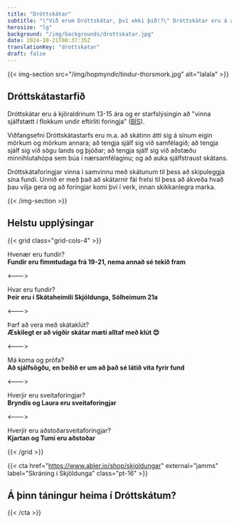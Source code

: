 ```yaml
---
title: "Dróttskátar"
subtitle: "\"Við erum Dróttskátar, því ekki þið!?\" Dróttskátar eru á aldrinum 13-15 og eitt hressasta aldursbilið."
herosize: "lg"
background: "/img/backgrounds/drottskatar.jpg"
date: 2024-10-21T00:37:35Z
translationKey: "drottskatar"
draft: false
---
```


{{< img-section src="/img/hopmyndir/tindur-thorsmork.jpg" alt="lalala" >}}

## Dróttskátastarfið

Dróttskátar eru á kjöraldrinum 13-15 ára og er starfslýsingin að "vinna sjálfstætt í flokkum undir eftirliti foringja" ([BÍS](https://skatarnir.is/drottskatar-2/)).

Viðfangsefni Dróttskátastarfs eru m.a. að skátinn átti sig á sínum eigin mörkum og mörkum annara; að tengja sjálf sig við samfélagið; að tengja sjálf sig við sögu lands og þjóðar; að tengja sjálf sig við aðstæðu minnihlutahópa sem búa í nærsamfélaginu; og að auka sjálfstraust skátans.

Dróttskátaforingjar vinna í samvinnu með skátunum til þess að skipuleggja sína fundi. Unnið er með það að skátarnir fái frelsi til þess að ákveða hvað þau vilja gera og að foringjar komi því í verk, innan skikkanlegra marka.

{{< /img-section >}}

## Helstu upplýsingar

{{< grid class="grid-cols-4" >}}

Hvenær eru fundir? <br /> **Fundir eru fimmtudaga frá 19-21, nema annað sé tekið fram**

<--->

Hvar eru fundir? <br /> **Þeir eru í Skátaheimili Skjöldunga, Sólheimum 21a**

<--->

Þarf að vera með skátaklút? <br /> **Æskilegt er að vígðir skátar mæti alltaf með klút 😊**

<--->

Má koma og prófa? <br /> **Að sjálfsögðu, en beðið er um að það sé látið vita fyrir fund**

<--->

Hverjir eru sveitaforingjar? <br /> **Bryndís og Laura eru sveitaforingjar**

<--->

Hverjir eru aðstoðarsveitaforingjar? <br /> **Kjartan og Tumi eru aðstoðar**

{{< /grid >}}

{{< cta href="https://www.abler.io/shop/skjoldungar" external="jamms" label="Skráning í Skjöldunga" class="pt-16" >}}

## Á þinn táningur heima í Dróttskátum?

{{< /cta >}}